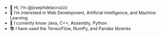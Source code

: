 - 👋 Hi, I’m @josephdelacruzzz
- 👀 I’m interested in Web Development, Artificial Intelligence, and Machine Learning
- 🌱 I currently know Java, C++, Assembly, Python
- 📚 I have used the TensorFlow, NumPy, and Pandas libraries
